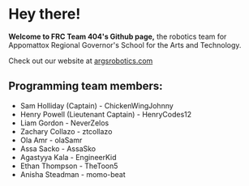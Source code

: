 # Hey there!

**Welcome to FRC Team 404's Github page,**
the robotics team for Appomattox Regional Governor's School for the Arts and Technology.

Check out our website at [argsrobotics.com](http://argsrobotics.com)

## Programming team members:
- Sam Holliday (Captain) - ChickenWingJohnny
- Henry Powell (Lieutenant Captain) - HenryCodes12
- Liam Gordon - NeverZelos
- Zachary Collazo - ztcollazo
- Ola Amr - olaSamr
- Assa Sacko - AssaSko
- Agastyya Kala - EngineerKid
- Ethan Thompson - TheToon5
- Anisha Steadman - momo-beat
